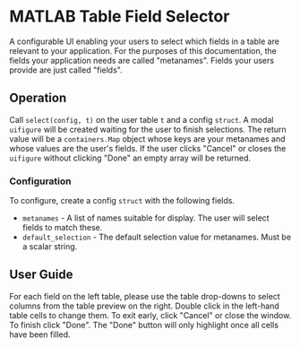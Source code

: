 # MATLAB Table Field Selector
A configurable UI enabling your users to select which fields in a table are relevant to your application. For the purposes of this documentation, the fields your application needs are called "metanames". Fields your users provide are just called "fields".

## Operation
Call `select(config, t)` on the user table `t` and a config `struct`. A modal `uifigure` will be created waiting for the user to finish selections. The return value will be a `containers.Map` object whose keys are your metanames and whose values are the user's fields. If the user clicks "Cancel" or closes the `uifigure` without clicking "Done" an empty array will be returned.

### Configuration
To configure, create a config `struct` with the following fields.
- `metanames` - A list of names suitable for display. The user will select fields to match these.
- `default_selection` - The default selection value for metanames. Must be a scalar string.

## User Guide
For each field on the left table, please use the table drop-downs to select columns from the table preview on the right. Double click in the left-hand table cells to change them. To exit early, click "Cancel" or close the window. To finish click "Done". The "Done" button will only highlight once all cells have been filled.
